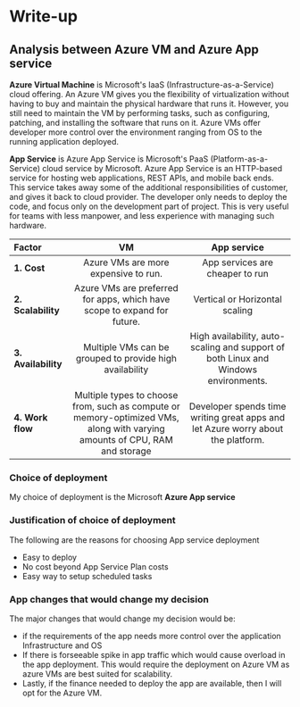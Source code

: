 # Write-up
## Analysis between Azure VM and Azure App service

**Azure Virtual Machine** is Microsoft's IaaS (Infrastructure-as-a-Service) cloud offering. An Azure VM gives you the flexibility of virtualization without having to buy and maintain the physical hardware that runs it. However, you still need to maintain the VM by performing tasks, such as configuring, patching, and installing the software that runs on it.
Azure VMs offer developer more control over the environment ranging from OS to the running application deployed.

**App Service** is Azure App Service is Microsoft's PaaS (Platform-as-a-Service) cloud service by Microsoft. Azure App Service is an HTTP-based service for hosting web applications, REST APIs, and mobile back ends. This service takes away some of the additional responsibilities of customer, and gives it back to cloud provider. The developer only needs to deploy the code, and focus only on the development part of project. This is very useful for teams with less manpower, and less experience with managing such hardware.

| Factor         |  VM   |  App service  |
|:-------|:-----:|:--------------:|
|**1. Cost**| Azure VMs are more expensive to run. | App services are cheaper to run|
|**2. Scalability**| Azure VMs are preferred for apps, which have scope to expand for future.| Vertical or Horizontal scaling|
|**3. Availability**|Multiple VMs can be grouped to provide high availability| High availability, auto-scaling and support of both Linux and Windows environments.|
|**4. Work flow** | Multiple types to choose from, such as compute or memory-optimized VMs, along with varying amounts of CPU, RAM and storage | Developer spends time writing great apps and let Azure worry about the platform.| 

### Choice of deployment
My choice of deployment is the Microsoft **Azure App service**

### Justification of choice of deployment
The following are the reasons for choosing App service deployment
- Easy to deploy
- No cost beyond App Service Plan costs
- Easy way to setup scheduled tasks

### App changes that would change my decision
The major changes that would change my decision would be:
- if the requirements of the app needs more control over the application Infrastructure and OS
- If there is forseeable spike in app traffic which would cause overload in the app deployment. This would require the deployment on Azure VM as azure VMs are best suited for scalability.
- Lastly, if the finance needed to deploy the app are available, then I will opt for the Azure VM.